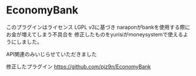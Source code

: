 # EconomyBank
このプラグインはライセンス LGPL v3に基づき
naraponがbankを使用する際にお金が増えてしまう不具合を
修正したものをyurisiがmoneysystemで使えるようにしました。

API関連のみいじらせていただきました

修正したプラグイン
https://github.com/pjz9n/EconomyBank
